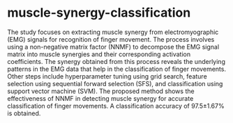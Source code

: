 # muscle-synergy-classification

The study focuses on extracting muscle synergy from electromyographic (EMG) signals for recognition of finger movement. The process involves using a non-negative matrix factor (NNMF) to decompose the EMG signal matrix into muscle synergies and their corresponding activation coefficients. The synergy obtained from this process reveals the underlying patterns in the EMG data that help in the classification of finger movements. Other steps include hyperparameter tuning using grid search, feature selection using sequential forward selection (SFS), and classification using support vector machine (SVM). The proposed method shows the effectiveness of NNMF in detecting muscle synergy for accurate classification of finger movements. A classification accuracy of 97.5±1.67% is obtained.
